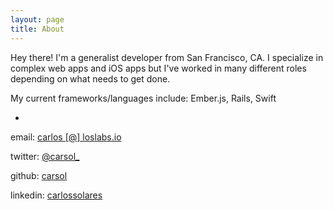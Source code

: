 ```yaml
---
layout: page
title: About
---
```


Hey there! I'm a generalist developer from San Francisco, CA. I specialize in complex web apps and iOS apps but I've worked in many different roles depending on what needs to get done.

My current frameworks/languages include: Ember.js, Rails, Swift

-

email: [carlos [@] loslabs.io]()

twitter: [@carsol\_](http://twitter.com/carsol_)

github: [carsol](http://github.com/carsol)

linkedin: [carlossolares](https://www.linkedin.com/in/carlossolares)
